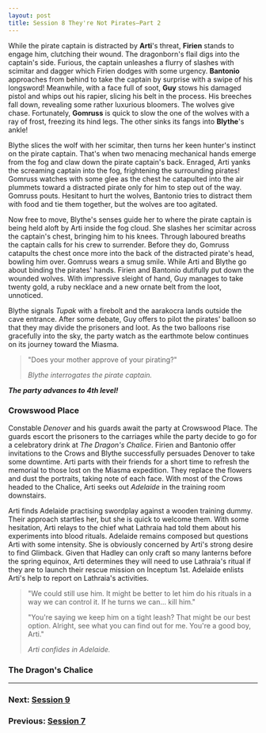 ```yaml
---
layout: post
title: Session 8 They're Not Pirates—Part 2
---
```


While the pirate captain is distracted by **Arti**'s threat, **Firien** stands to engage him, clutching their wound. The dragonborn's flail digs into the captain's side. Furious, the captain unleashes a flurry of slashes with scimitar and dagger which Firien dodges with some urgency. **Bantonio** approaches from behind to take the captain by surprise with a swipe of his longsword! Meanwhile, with a face full of soot, **Guy** stows his damaged pistol and whips out his rapier, slicing his belt in the process. His breeches fall down, revealing some rather luxurious bloomers. The wolves give chase. Fortunately, **Gomruss** is quick to slow the one of the wolves with a ray of frost, freezing its hind legs. The other sinks its fangs into **Blythe**'s ankle!

Blythe slices the wolf with her scimitar, then turns her keen hunter's instinct on the pirate captain. That's when two menacing mechanical hands emerge from the fog and claw down the pirate captain's back. Enraged, Arti yanks the screaming captain into the fog, frightening the surrounding pirates! Gomruss watches with some glee as the chest he catapulted into the air plummets toward a distracted pirate only for him to step out of the way. Gomruss pouts. Hesitant to hurt the wolves, Bantonio tries to distract them with food and tie them together, but the wolves are too agitated.

Now free to move, Blythe's senses guide her to where the pirate captain is being held aloft by Arti inside the fog cloud. She slashes her scimitar across the captain's chest, bringing him to his knees. Through laboured breaths the captain calls for his crew to surrender. Before they do, Gomruss catapults the chest once more into the back of the distracted pirate's head, bowling him over. Gomruss wears a smug smile. While Arti and Blythe go about binding the pirates' hands. Firien and Bantonio dutifully put down the wounded wolves. With impressive sleight of hand, Guy manages to take twenty gold, a ruby necklace and a new ornate belt from the loot, unnoticed.

Blythe signals *Tupak* with a firebolt and the aarakocra lands outside the cave entrance. After some debate, Guy offers to pilot the pirates' balloon so that they may divide the prisoners and loot. As the two balloons rise gracefully into the sky, the party watch as the earthmote below continues on its journey toward the Miasma.

> "Does your mother approve of your pirating?"
>
> *Blythe interrogates the pirate captain.*

***The party advances to 4th level!***

### Crowswood Place

Constable *Denover* and his guards await the party at Crowswood Place. The guards escort the prisoners to the carriages while the party decide to go for a celebratory drink at *The Dragon's Chalice*. Firien and Bantonio offer invitations to the Crows and Blythe successfully persuades Denover to take some downtime. Arti parts with their friends for a short time to refresh the memorial to those lost on the Miasma expedition. They replace the flowers and dust the portraits, taking note of each face. With most of the Crows headed to the Chalice, Arti seeks out *Adelaide* in the training room downstairs.

Arti finds Adelaide practising swordplay against a wooden training dummy. Their approach startles her, but she is quick to welcome them. With some hesitation, Arti relays to the chief what Lathraia had told them about his experiments into blood rituals. Adelaide remains composed but questions Arti with some intensity. She is obviously concerned by Arti's strong desire to find Glimback. Given that Hadley can only craft so many lanterns before the spring equinox, Arti determines they will need to use Lathraia's ritual if they are to launch their rescue mission on Inceptum 1st. Adelaide enlists Arti's help to report on Lathraia's activities.

> "We could still use him. It might be better to let him do his rituals in a way we can control it. If he turns we can... kill him."
>
> "You're saying we keep him on a tight leash? That might be our best option. Alright, see what you can find out for me. You're a good boy, Arti."
>
> *Arti confides in Adelaide.*

### The Dragon's Chalice




---

### **Next: [Session 9](session-9)**
### **Previous: [Session 7](session-7)**

